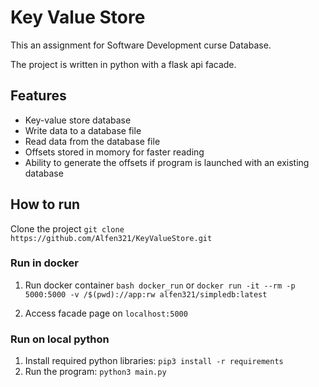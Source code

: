 # Key Value Store
This an assignment for Software Development curse Database.

The project is written in python with a flask api facade.

## Features 

- Key-value store database
- Write data to a database file
- Read data from the database file
- Offsets stored in momory for faster reading
- Ability to generate the offsets if program is launched with an existing database

## How to run 
Clone the project
`git clone https://github.com/Alfen321/KeyValueStore.git`

### Run in docker
1. Run docker container
`bash docker_run`
or
`docker run -it --rm -p 5000:5000 -v /$(pwd)://app:rw alfen321/simpledb:latest`

1. Access facade page on `localhost:5000`

### Run on local python
1. Install required python libraries:
`pip3 install -r requirements`
1. Run the program:
`python3 main.py`